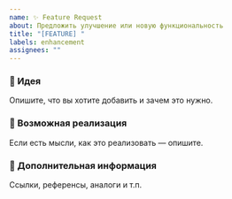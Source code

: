 ```yaml
---
name: ✨ Feature Request
about: Предложить улучшение или новую функциональность
title: "[FEATURE] "
labels: enhancement
assignees: ""
---
```


<!-- @format -->

### 🧠 Идея

Опишите, что вы хотите добавить и зачем это нужно.

### 🚀 Возможная реализация

Если есть мысли, как это реализовать — опишите.

### 📌 Дополнительная информация

Ссылки, референсы, аналоги и т.п.
